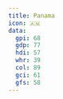 ```yaml
---
title: Panama
icon: 🇦🇲
data:
  gpi: 68
  gdp: 77
  hdi: 57
  whr: 39
  col: 89
  gci: 61
  gfs: 58
---
```


